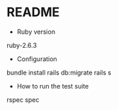 # README

* Ruby version

ruby-2.6.3

* Configuration

bundle install
rails db:migrate
rails s

* How to run the test suite

rspec spec